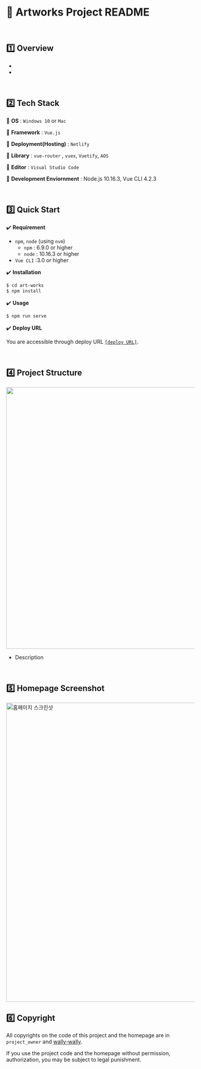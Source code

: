 # :art: Artworks Project README

<br>

## :one: Overview

- 
- 

<br>

## :two: Tech Stack

:round_pushpin: <b>OS</b> : `Windows 10` or `Mac`

:round_pushpin: <b>Framework</b> : `Vue.js`

:round_pushpin: <b>Deployment(Hosting)</b> : `Netlify`

:round_pushpin: <b>Library</b> : `vue-router` , `vuex`, `Vuetify`, `AOS`

:round_pushpin: <b>Editor</b> : `Visual Studio Code`

:round_pushpin: <b>Development Enviornment</b> : Node.js 10.16.3, Vue CLI 4.2.3

<br>

## :three: Quick Start

:heavy_check_mark: <b>Requirement</b>

- `npm`, `node` (using `nvm`)
  - `npm` : 6.9.0 or higher
  - `node` : 10.16.3 or higher
- `Vue CLI` :3.0 or higher

:heavy_check_mark: <b>Installation</b>

```bash
$ cd art-works
$ npm install
```

:heavy_check_mark: <b>Usage</b>

```bash
$ npm run serve
```

:heavy_check_mark: <b>Deploy URL</b>

You are accessible through deploy URL <a href="#" target="_blank"> `[deploy URL]`</a>.

<br>

## :four: Project Structure

<img src="https://user-images.githubusercontent.com/52685250/78021728-ae987a00-738e-11ea-83e2-cbf44eb4639f.png" width="700">

- Description

<br>

## :five: Homepage Screenshot

<img src="#" alt="홈페이지 스크린샷" width="800">

<br>

## :six: Copyright

All copyrights on the code of this project and the homepage are in `project_owner` and [wally-wally](https://github.com/wally-wally).

If you use the project code and the homepage without permission, authorization, you may be subject to legal punishment.